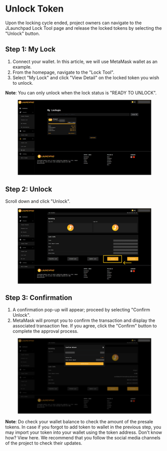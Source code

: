 # Unlock Token

Upon the locking cycle ended, project owners can navigate to the JLaunchpad Lock Tool page and release the locked tokens by selecting the "Unlock" button.

## Step 1: My Lock

1. Connect your wallet. In this article, we will use MetaMask wallet as an example.
2. From the homepage, navigate to the "Lock Tool".
3. Select "My Lock" and click "View Detail" on the locked token you wish to unlock.

**Note**: You can only unlock when the lock status is "READY TO UNLOCK".

<figure><img src="../../../.gitbook/assets/Lock-ViewDetail.jpg" alt=""><figcaption></figcaption></figure>

## Step 2: Unlock

Scroll down and click "Unlock".

<figure><img src="../../../.gitbook/assets/Lock-Unlock.jpg" alt=""><figcaption></figcaption></figure>

## Step 3: Confirmation

1. A confirmation pop-up will appear; proceed by selecting "Confirm Unlock".
2. MetaMask will prompt you to confirm the transaction and display the associated transaction fee. If you agree, click the "Confirm" button to complete the approval process.

<figure><img src="../../../.gitbook/assets/Lock-UInlock-2.jpg" alt=""><figcaption></figcaption></figure>

**Note**: Do check your wallet balance to check the amount of the presale tokens. In case if you forgot to add token to wallet in the previous step, you may import your token into your wallet using the token address. Don't know how? View here. We recommend that you follow the social media channels of the project to check their updates.
